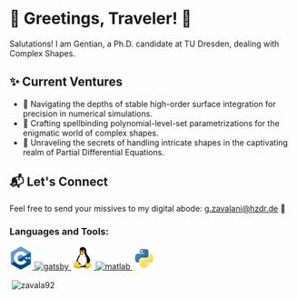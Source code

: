 # 🌟 Greetings, Traveler! 🚀

Salutations! I am Gentian, a Ph.D. candidate at TU Dresden, dealing with Complex Shapes.

## ✨ Current Ventures

- 🌊 Navigating the depths of stable high-order surface integration for precision in numerical simulations.
- 🎨 Crafting spellbinding polynomial-level-set parametrizations for the enigmatic world of complex shapes.
- 🧩 Unraveling the secrets of handling intricate shapes in the captivating realm of Partial Differential Equations.

## 📬 Let's Connect

Feel free to send your missives to my digital abode: g.zavalani@hzdr.de 🚀

<h3 align="left">Languages and Tools:</h3>
<p align="left"> <a href="https://www.w3schools.com/cpp/" target="_blank" rel="noreferrer"> <img src="https://raw.githubusercontent.com/devicons/devicon/master/icons/cplusplus/cplusplus-original.svg" alt="cplusplus" width="40" height="40"/> </a> <a href="https://www.gatsbyjs.com/" target="_blank" rel="noreferrer"> <img src="https://www.vectorlogo.zone/logos/gatsbyjs/gatsbyjs-icon.svg" alt="gatsby" width="40" height="40"/> </a> <a href="https://www.linux.org/" target="_blank" rel="noreferrer"> <img src="https://raw.githubusercontent.com/devicons/devicon/master/icons/linux/linux-original.svg" alt="linux" width="40" height="40"/> </a> <a href="https://www.mathworks.com/" target="_blank" rel="noreferrer"> <img src="https://upload.wikimedia.org/wikipedia/commons/2/21/Matlab_Logo.png" alt="matlab" width="40" height="40"/> </a> <a href="https://www.python.org" target="_blank" rel="noreferrer"> <img src="https://raw.githubusercontent.com/devicons/devicon/master/icons/python/python-original.svg" alt="python" width="40" height="40"/> </a> </p>

<p>&nbsp;<img align="center" src="https://github-readme-stats.vercel.app/api?username=zavala92&show_icons=true&locale=en" alt="zavala92" /></p>
